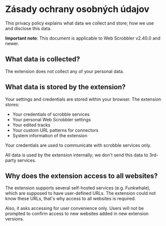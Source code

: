 # Zásady ochrany osobných údajov

This privacy policy explains what data we collect and store; how we use and disclose this data.

**Important note**: This document is applicable to Web Scrobbler v2.40.0 and newer.

## What data is collected?

The extension does not collect any of your personal data.

## What data is stored by the extension?

Your settings and credentials are stored within your browser. The extension stores:

 - Your credentials of scrobble services
 - Your personal Web Scrobbler settings
 - Your edited tracks
 - Your custom URL patterns for connectors
 - System information of the extension

Your credentials are used to communicate with scrobble services only.

All data is used by the extension internally; we don't send this data to 3rd-party services.

## Why does the extension access to all websites?

The extension supports several self-hosted services (e.g. Funkwhale), which are supposed to have user-defined URLs. The extension could not know these URLs, that's why access to all websites is required.

Also, it asks accessing for user convenience only. Users will not be prompted to confirm access to new websites added in new extension versions.
